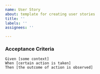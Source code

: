 ```yaml
---
name: User Story
about: template for creating user stories
title: ''
labels: ''
assignees: ''

---
```


### Acceptance Criteria  
   
 ```gherkin
 Given [some context]
 When [certain action is taken]
 Then [the outcome of action is observed]
 ```
